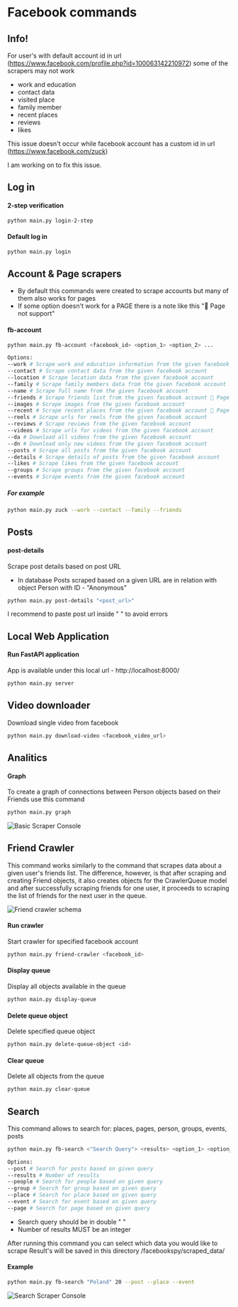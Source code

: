 # Facebook commands

## Info!
For user's with default account id in url (https://www.facebook.com/profile.php?id=100063142210972)
some of the scrapers may not work 
- work and education
- contact data
- visited place
- family member 
- recent places
- reviews
- likes 

This issue doesn't occur while facebook account has a custom id in url (https://www.facebook.com/zuck)

I am working on to fix this issue. 

## Log in
#### 2-step verification
```bash
python main.py login-2-step
```
#### Default log in
```bash
python main.py login
```

## Account & Page scrapers
- By default this commands were created to scrape accounts but many of them also works for pages 
- If some option doesn't work for a PAGE there is a note like this "🛑 Page not support"

#### fb-account

```bash
python main.py fb-account <facebook_id> <option_1> <option_2> ...

Options:
--work # Scrape work and education information from the given facebook account
--contact # Scrape contact data from the given facebook account
--location # Scrape location data from the given facebook account
--family # Scrape family members data from the given facebook account
--name # Scrape full name from the given facebook account
--friends # Scrape friends list from the given facebook account 🛑 Page not support
--images # Scrape images from the given facebook account 
--recent # Scrape recent places from the given facebook account 🛑 Page not support
--reels # Scrape urls for reels from the given facebook account
--reviews # Scrape reviews from the given facebook account
--videos # Scrape urls for videos from the given facebook account
--da # Download all videos from the given facebook account
--dn # Download only new videos from the given facebook account
--posts # Scrape all posts from the given facebook account
--details # Scrape details of posts from the given facebook account
--likes # Scrape likes from the given facebook account
--groups # Scrape groups from the given facebook account
--events # Scrape events from the given facebook account
```

##### For example 
```bash
python main.py zuck --work --contact --family --friends
```
## Posts

#### post-details
Scrape post details based on post URL 
- In database Posts scraped based on a given URL are in relation with object Person with ID - "Anonymous"
```bash
python main.py post-details "<post_url>"
```
I recommend to paste post url inside " " to avoid errors 


## Local Web Application
#### Run FastAPI application 
App is available under this local url - http://localhost:8000/

```bash
python main.py server
```


## Video downloader
Download single video from facebook 
```bash
python main.py download-video <facebook_video_url>
```

## Analitics 
#### Graph
To create a graph of connections between Person objects based on their Friends use this command
```bash
python main.py graph 
```
![Basic Scraper Console](https://github.com/DEENUU1/facebook-spy/blob/main/assets/graph.png?raw=true)


## Friend Crawler 
This command works similarly to the command that scrapes data about a given user's friends list. The difference, however, is that after scraping and creating Friend objects, it also creates objects for the CrawlerQueue model and after successfully scraping friends for one user, it proceeds to scraping the list of friends for the next user in the queue.

![Friend crawler schema](https://github.com/DEENUU1/facebook-spy/blob/main/assets/crawlerfriendscheama.png?raw=true)


#### Run crawler
Start crawler for specified facebook account 
```bash
python main.py friend-crawler <facebook_id>
```

#### Display queue
Display all objects available in the queue
```bash
python main.py display-queue
```

#### Delete queue object
Delete specified queue object 
```bash
python main.py delete-queue-object <id>
```

#### Clear queue
Delete all objects from the queue 
```bash
python main.py clear-queue
```

## Search
This command allows to search for: places, pages, person, groups, events, posts 


```bash
python main.py fb-search <"Search Query"> <results> <option_1> <option_2> ... 

Options:
--post # Search for posts based on given query
--results # Number of results 
--people # Search for people based on given query
--group # Search for group based on given query
--place # Search for place based on given query
--event # Search for event based on given query
--page # Search for page based on given query
```

- Search query should be in double " "
- Number of results MUST be an integer 

After running this command you can select which data you would like to scrape 
Result's will be saved in this directory /facebookspy/scraped_data/

#### Example
```bash
python main.py fb-search "Poland" 20 --post --place --event
```

![Search  Scraper Console](https://github.com/DEENUU1/facebook-spy/blob/main/assets/v1_2/search.gif?raw=true)